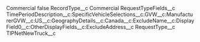 <?xml version="1.0" encoding="UTF-8"?>
<CustomMetadata xmlns="http://soap.sforce.com/2006/04/metadata" xmlns:xsi="http://www.w3.org/2001/XMLSchema-instance" xmlns:xsd="http://www.w3.org/2001/XMLSchema">
    <label>Commercial</label>
    <protected>false</protected>
    <values>
        <field>RecordType__c</field>
        <value xsi:type="xsd:string">Commercial</value>
    </values>
    <values>
        <field>RequestTypeFields__c</field>
        <value xsi:type="xsd:string">TimePeriodDescription__c:SpecificVehicleSelections__c:GVW__c:ManufacturerGVW__c:US__c:GeographyDetails__c:Canada__c:ExcludeName__c:DisplayField0__c:OtherDisplayFields__c:ExcludeAddress__c</value>
    </values>
    <values>
        <field>RequestType__c</field>
        <value xsi:type="xsd:string">TIPNetNewTruck__c</value>
    </values>
</CustomMetadata>

